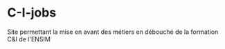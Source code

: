 # C-I-jobs
Site permettant la mise en avant des métiers en débouché de la formation C&amp;I de l'ENSIM
